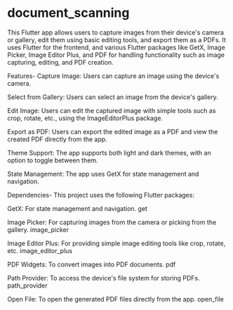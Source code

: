 # document_scanning

This Flutter app allows users to capture images from their device's camera or gallery, edit them using basic editing tools, and export them as a PDFs. It uses Flutter for the frontend, and various Flutter packages like GetX, Image Picker, Image Editor Plus, and PDF for handling functionality such as image capturing, editing, and PDF creation.

Features-
Capture Image: Users can capture an image using the device's camera.

Select from Gallery: Users can select an image from the device's gallery.

Edit Image: Users can edit the captured image with simple tools such as crop, rotate, etc., using the ImageEditorPlus package.

Export as PDF: Users can export the edited image as a PDF and view the created PDF directly from the app.

Theme Support: The app supports both light and dark themes, with an option to toggle between them.

State Management: The app uses GetX for state management and navigation.

Dependencies-
This project uses the following Flutter packages:

GetX: For state management and navigation.
get

Image Picker: For capturing images from the camera or picking from the gallery.
image_picker

Image Editor Plus: For providing simple image editing tools like crop, rotate, etc.
image_editor_plus

PDF Widgets: To convert images into PDF documents.
pdf

Path Provider: To access the device's file system for storing PDFs.
path_provider

Open File: To open the generated PDF files directly from the app.
open_file


